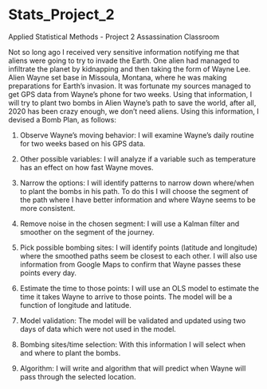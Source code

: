 # Stats_Project_2
Applied Statistical Methods - Project 2
Assassination Classroom

Not so long ago I received very sensitive information notifying me that aliens were going to try to invade the Earth. One alien had managed to infiltrate the planet by kidnapping and then taking the form of Wayne Lee. Alien Wayne set base in Missoula, Montana, where he was making preparations for Earth’s invasion. It was fortunate my sources managed to get GPS data from Wayne’s phone for two weeks. Using that information, I will try to plant two bombs in Alien Wayne’s path to save the world, after all, 2020 has been crazy enough, we don’t need aliens.  Using this information, I devised a Bomb Plan, as follows: 

1.	Observe Wayne’s moving behavior: I will examine Wayne’s daily routine for two weeks based on his GPS data.

2.	Other possible variables: I will analyze if a variable such as temperature has an effect on how fast Wayne moves.

3.	Narrow the options: I will identify patterns to narrow down where/when to plant the bombs in his path. To do this I will choose the segment of the path where I have better information and where Wayne seems to be more consistent. 

4.	Remove noise in the chosen segment: I will use a Kalman filter and smoother on the segment of the journey.

5.	Pick possible bombing sites:  I will identify points (latitude and longitude) where the smoothed paths seem be closest to each other. I will also use information from Google Maps to confirm that Wayne passes these points every day. 

6.	Estimate the time to those points: I will use an OLS model to estimate the time it takes Wayne to arrive to those points. The model will be a function of longitude and latitude. 

7.	Model validation: The model will be validated and updated using two days of data which were not used in the model.

8.	Bombing sites/time selection: With this information I will select when and where to plant the bombs. 

9.	Algorithm: I will write and algorithm that will predict when Wayne will pass through the selected location. 


